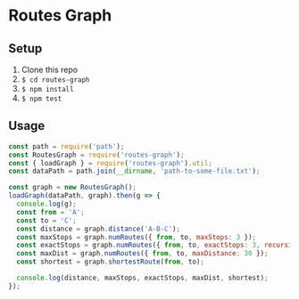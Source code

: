 Routes Graph
=============

Setup
------
1. Clone this repo
2. `$ cd routes-graph`
3. `$ npm install`
4. `$ npm test`

Usage
-----

```JavaScript
const path = require('path');
const RoutesGraph = require('routes-graph');
const { loadGraph } = require('routes-graph').util;
const dataPath = path.join(__dirname, 'path-to-some-file.txt');

const graph = new RoutesGraph();
loadGraph(dataPath, graph).then(g => {
  console.log(g);
  const from = 'A';
  const to = 'C';
  const distance = graph.distance('A-B-C');
  const maxStops = graph.numRoutes({ from, to, maxStops: 3 });
  const exactStops = graph.numRoutes({ from, to, exactStops: 3, recursive: true });
  const maxDist = graph.numRoutes({ from, to, maxDistance: 30 });
  const shortest = graph.shortestRoute(from, to);

  console.log(distance, maxStops, exactStops, maxDist, shortest);
});
```
